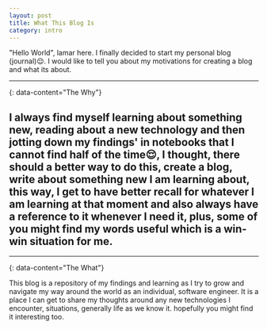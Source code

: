 ```yaml
---
layout: post
title: What This Blog Is
category: intro
---
```


"Hello World", lamar here. I finally decided to start my personal blog (journal)😌. I would like to tell you
about my motivations for creating a blog and what its about.

---
{: data-content="The Why"}

I always find myself learning about something new, reading about a new technology and then jotting down my findings' in
notebooks that I cannot find half of the time😌, I thought, there should a better way to do this, create a blog, write
about something new I am learning about, this way, I get to have better recall for whatever I am learning at that moment
and also always have a reference to it whenever I need it, plus, some of you might find my words useful which is a
win-win situation for me.
---


___
{: data-content="The What"}

This blog is a repository of my findings and learning as I try to grow and navigate my way around the world as an
individual, software engineer. It is a place I can get to share my thoughts around any new technologies I encounter,
situations, generally life as we know it. hopefully you might find it interesting too.
 
